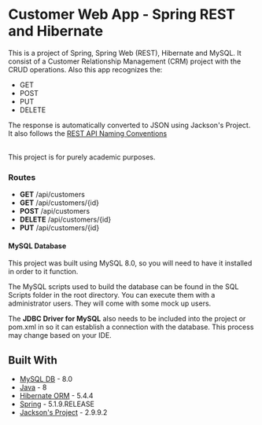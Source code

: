 # Customer Web App - Spring REST and Hibernate

This is a project of Spring, Spring Web (REST), Hibernate and MySQL.
It consist of a Customer Relationship Management (CRM) project with the CRUD operations. Also this app recognizes the:

* GET
* POST
* PUT
* DELETE

The response is automatically converted to JSON using Jackson's Project.
It also follows the [REST API Naming Conventions](https://restfulapi.net/resource-naming/)

<br />
This project is for purely academic purposes.

### Routes

*  **GET**         /api/customers           <br>
*  **GET**         /api/customers/{id}      <br>
*  **POST**        /api/customers           <br>
*  **DELETE**      /api/customers/{id}      <br>
*  **PUT**         /api/customers/{id}      <br>


#### MySQL Database

This project was built using MySQL 8.0, so you will need to have it installed in order to it function.

The MySQL scripts used to build the database can be found in the SQL Scripts folder in the root directory.
You can execute them with a administrator users. They will come with some mock up users.

The <b>JDBC Driver for MySQL</b> also needs to be included into the project or pom.xml in so it can establish a 
connection with the database. 
This process may change based on your IDE.

## Built With

* [MySQL DB](https://www.mysql.com/products/community/) - 8.0
* [Java](https://www.oracle.com/technetwork/pt/java/javase/downloads/jdk8-downloads-2133151.html) - 8
* [Hibernate ORM](http://hibernate.org/orm/) - 5.4.4
* [Spring](https://spring.io/) - 5.1.9.RELEASE
* [Jackson's Project](https://github.com/FasterXML/jackson) - 2.9.9.2